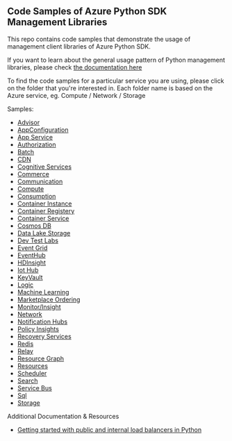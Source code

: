 ## Code Samples of Azure Python SDK Management Libraries 

This repo contains code samples that demonstrate the usage of management client libraries of Azure Python SDK.

If you want to learn about the general usage pattern of Python management libraries, please check [the documentation here](https://aka.ms/azsdk/python/mgmt)

To find the code samples for a particular service you are using, please click on the folder that you're interested in. Each folder name is based on the Azure service, eg. Compute / Network / Storage

Samples:
- [Advisor](https://github.com/Azure-Samples/azure-samples-python-management/tree/master/samples/advisor)
- [AppConfiguration](https://github.com/Azure-Samples/azure-samples-python-management/tree/master/samples/appconfiguration)
- [App Service](https://github.com/Azure-Samples/azure-samples-python-management/tree/master/samples/appservice)
- [Authorization](https://github.com/Azure-Samples/azure-samples-python-management/tree/master/samples/authorization)
- [Batch](https://github.com/Azure-Samples/azure-samples-python-management/tree/master/samples/batch)
- [CDN](https://github.com/Azure-Samples/azure-samples-python-management/tree/master/samples/cdn)
- [Cognitive Services](https://github.com/Azure-Samples/azure-samples-python-management/tree/master/samples/cognitiveservices)
- [Commerce](https://github.com/Azure-Samples/azure-samples-python-management/tree/master/samples/commerce)
- [Communication](https://github.com/Azure-Samples/azure-samples-python-management/tree/master/samples/communication)
- [Compute](https://github.com/Azure-Samples/azure-samples-python-management/tree/master/samples/compute)
- [Consumption](https://github.com/Azure-Samples/azure-samples-python-management/tree/master/samples/consumption)
- [Container Instance](https://github.com/Azure-Samples/azure-samples-python-management/tree/master/samples/containerinstance)
- [Container Registery](https://github.com/Azure-Samples/azure-samples-python-management/tree/master/samples/containerregistry)
- [Container Service](https://github.com/Azure-Samples/azure-samples-python-management/tree/master/samples/containerservice)
- [Cosmos DB](https://github.com/Azure-Samples/azure-samples-python-management/tree/master/samples/cosmosdb)
- [Data Lake Storage](https://github.com/Azure-Samples/azure-samples-python-management/tree/master/samples/datalakestore)
- [Dev Test Labs](https://github.com/Azure-Samples/azure-samples-python-management/tree/master/samples/devtestlabs)
- [Event Grid](https://github.com/Azure-Samples/azure-samples-python-management/tree/master/samples/eventgrid)
- [EventHub](https://github.com/Azure-Samples/azure-samples-python-management/tree/master/samples/eventhub)
- [HDInsight](https://github.com/Azure-Samples/azure-samples-python-management/tree/master/samples/hdinsight)
- [Iot Hub](https://github.com/Azure-Samples/azure-samples-python-management/tree/master/samples/iothub)
- [KeyVault](https://github.com/Azure-Samples/azure-samples-python-management/tree/master/samples/keyvault)
- [Logic](https://github.com/Azure-Samples/azure-samples-python-management/tree/master/samples/logic)
- [Machine Learning](https://github.com/Azure-Samples/azure-samples-python-management/tree/master/samples/machinelearningservices)
- [Marketplace Ordering](https://github.com/Azure-Samples/azure-samples-python-management/tree/master/samples/marketplaceordering)
- [Monitor/Insight](https://github.com/Azure-Samples/azure-samples-python-management/tree/master/samples/monitor)
- [Network](https://github.com/Azure-Samples/azure-samples-python-management/tree/master/samples/network)
- [Notification Hubs](https://github.com/Azure-Samples/azure-samples-python-management/tree/master/samples/notificationhubs)
- [Policy Insights](https://github.com/Azure-Samples/azure-samples-python-management/tree/master/samples/policyinsights)
- [Recovery Services](https://github.com/Azure-Samples/azure-samples-python-management/tree/master/samples/recoveryservices)
- [Redis](https://github.com/Azure-Samples/azure-samples-python-management/tree/master/samples/redis)
- [Relay](https://github.com/Azure-Samples/azure-samples-python-management/tree/master/samples/relay)
- [Resource Graph](https://github.com/Azure-Samples/azure-samples-python-management/tree/master/samples/resourcegraph)
- [Resources](https://github.com/Azure-Samples/azure-samples-python-management/tree/master/samples/resources)
- [Scheduler](https://github.com/Azure-Samples/azure-samples-python-management/tree/master/samples/scheduler)
- [Search](https://github.com/Azure-Samples/azure-samples-python-management/tree/master/samples/search)
- [Service Bus](https://github.com/Azure-Samples/azure-samples-python-management/tree/master/samples/servicebus)
- [Sql](https://github.com/Azure-Samples/azure-samples-python-management/tree/master/samples/sql)
- [Storage](https://github.com/Azure-Samples/azure-samples-python-management/tree/master/samples/storage)

Additional Documentation & Resources
- [Getting started with public and internal load balancers in Python](doc/network-manage-loadbalancer)
